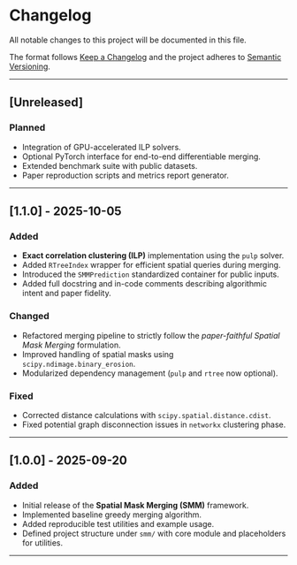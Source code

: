 # Changelog

All notable changes to this project will be documented in this file.

The format follows [Keep a Changelog](https://keepachangelog.com/en/1.1.0/)
and the project adheres to [Semantic Versioning](https://semver.org/spec/v2.0.0.html).

---

## [Unreleased]
### Planned
- Integration of GPU-accelerated ILP solvers.
- Optional PyTorch interface for end-to-end differentiable merging.
- Extended benchmark suite with public datasets.
- Paper reproduction scripts and metrics report generator.

---

## [1.1.0] - 2025-10-05
### Added
- **Exact correlation clustering (ILP)** implementation using the `pulp` solver.
- Added `RTreeIndex` wrapper for efficient spatial queries during merging.
- Introduced the `SMMPrediction` standardized container for public inputs.
- Added full docstring and in-code comments describing algorithmic intent and paper fidelity.

### Changed
- Refactored merging pipeline to strictly follow the *paper-faithful Spatial Mask Merging* formulation.
- Improved handling of spatial masks using `scipy.ndimage.binary_erosion`.
- Modularized dependency management (`pulp` and `rtree` now optional).

### Fixed
- Corrected distance calculations with `scipy.spatial.distance.cdist`.
- Fixed potential graph disconnection issues in `networkx` clustering phase.

---

## [1.0.0] - 2025-09-20
### Added
- Initial release of the **Spatial Mask Merging (SMM)** framework.
- Implemented baseline greedy merging algorithm.
- Added reproducible test utilities and example usage.
- Defined project structure under `smm/` with core module and placeholders for utilities.

---

